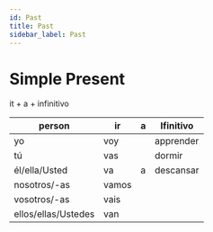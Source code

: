 ```yaml
---
id: Past
title: Past
sidebar_label: Past
---
```


# Simple Present

it + a + infinitivo

| person              | ir    | a   | Ifinitivo |
| ------------------- | ----- | --- | --------- |
| yo                  | voy   |     | apprender |
| tú                  | vas   |     | dormir    |
| él/ella/Usted       | va    | a   | descansar |
| nosotros/-as        | vamos |     |           |
| vosotros/-as        | vais  |     |           |
| ellos/ellas/Ustedes | van   |     |           |
